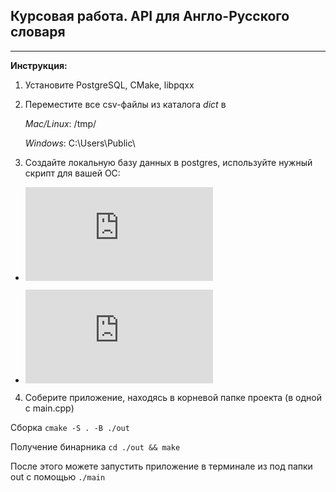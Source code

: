 ## Курсовая работа. API для Англо-Русского словаря
---
**Инструкция:**

1. Установите PostgreSQL, CMake, libpqxx
2. Переместите все csv-файлы из каталога *dict* в

    *Mac/Linux*: /tmp/
    
    *Windows*: C:\Users\Public\

3. Создайте локальную базу данных в postgres, используйте нужный скрипт для вашей ОС:

* ![mac/linux](https://github.com/arazyan/uni/blob/main/coursework/sourceUnix.sql)

* ![win](https://github.com/arazyan/uni/blob/main/coursework/sourceWin.sql)

4. Соберите приложение, находясь в корневой папке проекта (в одной с main.cpp)


Сборка
```cmake -S . -B ./out```

Получение бинарника
```cd ./out && make```

После этого можете запустить приложение в терминале из под папки out с помощью
```./main```
